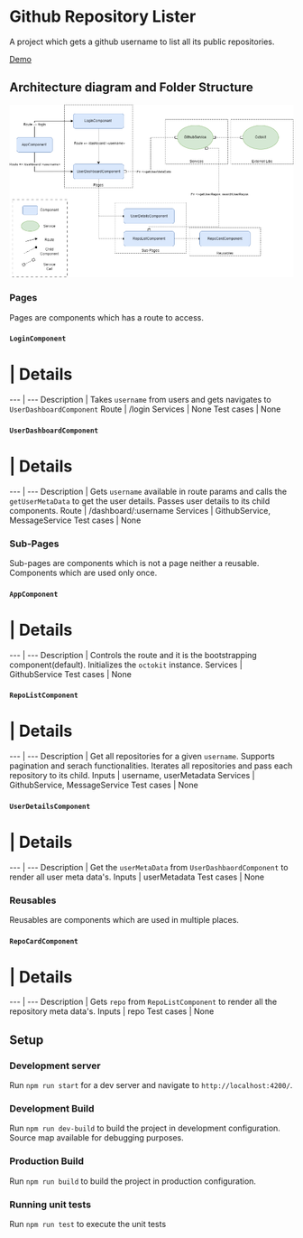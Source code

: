 # Github Repository Lister

A project which gets a github username to list all its public repositories. 

[Demo](https://b3nj4m.github.io/barchart)


## Architecture diagram and Folder Structure

![Context](diagrams/githubList.drawio.png)

### Pages

Pages are components which has a route to access.

#### `LoginComponent`

# | Details
--- | --- 
Description | Takes `username` from users and gets navigates to `UserDashboardComponent`
Route | /login 
Services | None
Test cases | None

#### `UserDashboardComponent`

# | Details
--- | --- 
Description | Gets `username` available in route params and calls the `getUserMetaData` to get the user details. Passes user details to its child components.
Route | /dashboard/:username 
Services | GithubService, MessageService
Test cases | None

### Sub-Pages

Sub-pages are components which is not a page neither a reusable. Components which are used only once.

#### `AppComponent`

# | Details
--- | --- 
Description | Controls the route and it is the bootstrapping component(default). Initializes the `octokit` instance.
Services | GithubService
Test cases | None 

#### `RepoListComponent`

# | Details
--- | --- 
Description | Get all repositories for a given `username`. Supports pagination and serach functionalities. Iterates all repositories and pass each repository to its child.
Inputs | username, userMetadata 
Services | GithubService, MessageService
Test cases | None

#### `UserDetailsComponent`

# | Details
--- | --- 
Description | Get the `userMetaData` from `UserDashbaordComponent` to render all user meta data's.
Inputs | userMetadata 
Test cases | None

### Reusables

Reusables are components which are used in multiple places.

#### `RepoCardComponent`

# | Details
--- | --- 
Description | Gets `repo` from `RepoListComponent` to render all the repository meta data's.
Inputs | repo 
Test cases | None


## Setup

### Development server

Run `npm run start` for a dev server and navigate to `http://localhost:4200/`.

### Development Build

Run `npm run dev-build` to build the project in development configuration. Source map available for debugging purposes.

### Production Build

Run `npm run build` to build the project in production configuration.

### Running unit tests

Run `npm run test` to execute the unit tests

